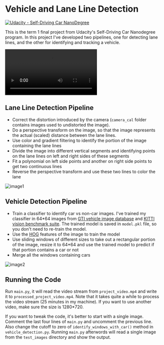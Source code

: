 # Vehicle and Lane Line Detection
[![Udacity - Self-Driving Car NanoDegree](https://s3.amazonaws.com/udacity-sdc/github/shield-carnd.svg)](http://www.udacity.com/drive)


[video1]: ./processed_project_video.mp4
[image1]: ./output_images/Pipeline1.png "Lane Line Detection Pipeline"
[image2]: ./output_images/Pipeline2.png "Vehicle Detection Pipeline"

This is the term 1 final project from Udacity's Self-Driving Car Nanodegree program. In this project I've developed two pipelines, one for detecting lane lines, and the other for identifying and tracking a vehicle.


![video1]

Lane Line Detection Pipeline
----------------------------
 
 - Correct the distortion introduced by the camera (`camera_cal` folder contains images used to undistorted the image).
 - Do a perspective transform on the image, so that the image represents the actual (scaled) distance between the lane lines.
 - Use color and gradient filtering to identify the portion of the image containing the lane lines
 - Divide the image into different vertical segments and identifying points on the lane lines on left and right sides of these segments
 - Fit a polynomial on left side points and another on right side points to get two continuous lines
 - Reverse the perspective transform and use these two lines to color the lane
 
![image1]

Vehicle Detection Pipeline
--------------------------

 - Train a classifier to identify car vs non-car images. I've trained my classifier in 64*64 images from [GTI vehicle image database](http://www.gti.ssr.upm.es/data/Vehicle_database.html) and [KITTI vision benchmark suite](http://www.cvlibs.net/datasets/kitti/). The trained model is saved in `model.pkl` file, so you don't need to re-train the model.
 - Use the [HOG](https://en.wikipedia.org/wiki/Histogram_of_oriented_gradients) features of the image to train the model  
 - Use sliding windows of different sizes to take out a rectangular portion of the image, resize it to 64*64 and use the trained model to predict if that portion contains a car or not
 - Merge all the windows containing cars
 
![image2]

Running the Code
----------------

Run `main.py`, it will read the video stream from `project_video.mp4` and write it to `processed_project_video.mp4`. Note that it takes quite a while to process the video stream (25 minutes in my machine). If you want to use another video, make sure the size is 1280*720.

If you want to tweak the code, it's better to start with a single image. Comment the last four lines of `main.py` and uncomment the previous line. Also change the cutoff to zero of `identify_windows_with_car()` method in `vehicle_detection.py`. Running `main.py` afterwords will read a single image from the `test_images` directory and show the output.
